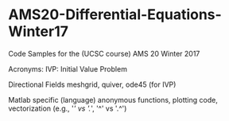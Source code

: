 # AMS20-Differential-Equations-Winter17
Code Samples for the (UCSC course) AMS 20 Winter 2017

Acronyms:
   IVP: Initial Value Problem

Directional Fields
   meshgrid, quiver, ode45 (for IVP)
   
   
Matlab specific (language)
   anonymous functions, plotting code, vectorization (e.g., '*' vs '.*', '^' vs '.^')
